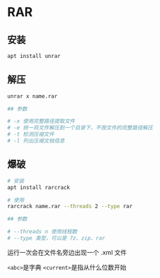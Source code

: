 # RAR

## 安装

```bash
apt install unrar
```

## 解压

```bash
unrar x name.rar

## 参数

# -x 使用完整路径提取文件
# -e 统一将文件解压到一个目录下，不按文件的完整路径解压
# -t 检测压缩文件
# -l 列出压缩文档信息
```

## 爆破

```bash
# 安装
apt install rarcrack

# 使用
rarcrack name.rar --threads 2 --type rar

## 参数

# --threads n 使用线程数
# --type 类型，可以是 7z、zip、rar
```

运行一次会在文件名旁边出现一个 .xml 文件

`<abc>`是字典
`<current>`是指从什么位数开始

